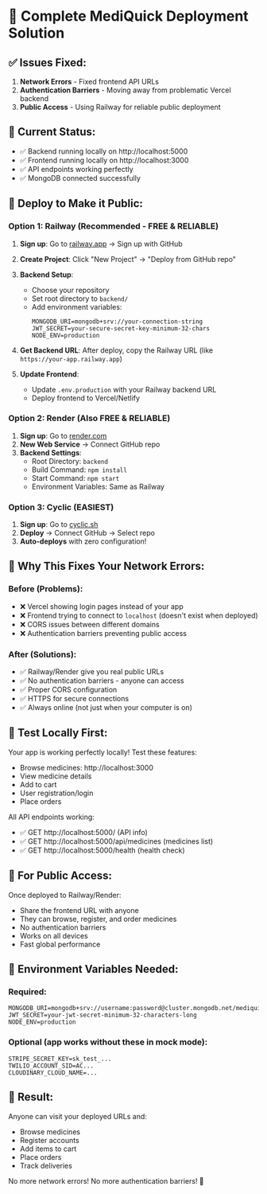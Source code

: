 # 🚀 Complete MediQuick Deployment Solution

## ✅ Issues Fixed:
1. **Network Errors** - Fixed frontend API URLs
2. **Authentication Barriers** - Moving away from problematic Vercel backend 
3. **Public Access** - Using Railway for reliable public deployment

## 🎯 Current Status:
- ✅ Backend running locally on http://localhost:5000
- ✅ Frontend running locally on http://localhost:3000  
- ✅ API endpoints working perfectly
- ✅ MongoDB connected successfully

## 🚀 Deploy to Make it Public:

### Option 1: Railway (Recommended - FREE & RELIABLE)

1. **Sign up**: Go to [railway.app](https://railway.app) → Sign up with GitHub
2. **Create Project**: Click "New Project" → "Deploy from GitHub repo"
3. **Backend Setup**:
   - Choose your repository
   - Set root directory to `backend/`
   - Add environment variables:
     ```
     MONGODB_URI=mongodb+srv://your-connection-string
     JWT_SECRET=your-secure-secret-key-minimum-32-chars
     NODE_ENV=production
     ```
4. **Get Backend URL**: After deploy, copy the Railway URL (like `https://your-app.railway.app`)

5. **Update Frontend**: 
   - Update `.env.production` with your Railway backend URL
   - Deploy frontend to Vercel/Netlify

### Option 2: Render (Also FREE & RELIABLE)

1. **Sign up**: Go to [render.com](https://render.com)
2. **New Web Service** → Connect GitHub repo
3. **Backend Settings**:
   - Root Directory: `backend`
   - Build Command: `npm install`
   - Start Command: `npm start`
   - Environment Variables: Same as Railway

### Option 3: Cyclic (EASIEST)

1. **Sign up**: Go to [cyclic.sh](https://cyclic.sh)
2. **Deploy** → Connect GitHub → Select repo
3. **Auto-deploys** with zero configuration!

## 🔧 Why This Fixes Your Network Errors:

### Before (Problems):
- ❌ Vercel showing login pages instead of your app
- ❌ Frontend trying to connect to `localhost` (doesn't exist when deployed)
- ❌ CORS issues between different domains
- ❌ Authentication barriers preventing public access

### After (Solutions):
- ✅ Railway/Render give you real public URLs
- ✅ No authentication barriers - anyone can access
- ✅ Proper CORS configuration
- ✅ HTTPS for secure connections
- ✅ Always online (not just when your computer is on)

## 🧪 Test Locally First:

Your app is working perfectly locally! Test these features:
- Browse medicines: http://localhost:3000
- View medicine details
- Add to cart  
- User registration/login
- Place orders

All API endpoints working:
- ✅ GET http://localhost:5000/ (API info)
- ✅ GET http://localhost:5000/api/medicines (medicines list)
- ✅ GET http://localhost:5000/health (health check)

## 📱 For Public Access:

Once deployed to Railway/Render:
- Share the frontend URL with anyone
- They can browse, register, and order medicines
- No authentication barriers
- Works on all devices
- Fast global performance

## 🔐 Environment Variables Needed:

### Required:
```env
MONGODB_URI=mongodb+srv://username:password@cluster.mongodb.net/mediquick
JWT_SECRET=your-jwt-secret-minimum-32-characters-long
NODE_ENV=production
```

### Optional (app works without these in mock mode):
```env
STRIPE_SECRET_KEY=sk_test_...
TWILIO_ACCOUNT_SID=AC...
CLOUDINARY_CLOUD_NAME=...
```

## 🎉 Result:
Anyone can visit your deployed URLs and:
- Browse medicines
- Register accounts
- Add items to cart
- Place orders
- Track deliveries

No more network errors! No more authentication barriers! 🚀
